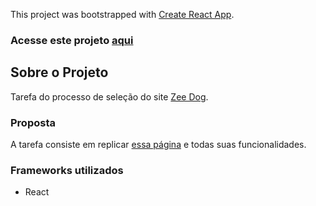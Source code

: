 This project was bootstrapped with [Create React App](https://github.com/facebook/create-react-app).

### Acesse este projeto [aqui](https://guicampanati.github.io/zee-dog-task/)

## Sobre o Projeto

Tarefa do processo de seleção do site [Zee Dog](https://www.zeedog.com.br/).

### Proposta

A tarefa consiste em replicar [essa página](https://www.zeedog.com.br/tamanhos) e todas suas funcionalidades.

### Frameworks utilizados
* React
